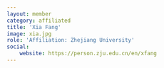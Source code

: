```yaml
---
layout: member
category: affiliated
title: 'Xia Fang'
image: xia.jpg
role: 'Affiliation: Zhejiang University'
social:
    website: https://person.zju.edu.cn/en/xfang
---
```

